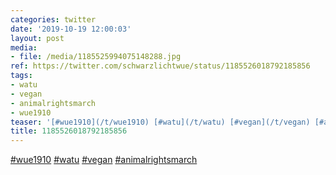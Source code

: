 ```yaml
---
categories: twitter
date: '2019-10-19 12:00:03'
layout: post
media:
- file: /media/1185525994075148288.jpg
ref: https://twitter.com/schwarzlichtwue/status/1185526018792185856
tags:
- watu
- vegan
- animalrightsmarch
- wue1910
teaser: '[#wue1910](/t/wue1910) [#watu](/t/watu) [#vegan](/t/vegan) [#animalrightsmarch](/t/animalrightsmarch) '
title: 1185526018792185856
---
```

[#wue1910](/t/wue1910) [#watu](/t/watu) [#vegan](/t/vegan) [#animalrightsmarch](/t/animalrightsmarch) 